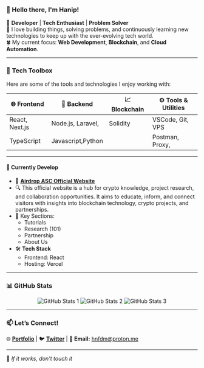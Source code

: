 <!--
<div align="center">
  <img src="https://raw.githubusercontent.com/hnfdm/hnfdm/output/github-contribution-grid-snake-dark.svg#gh-dark-mode-only" alt="GitHub Contribution Grid Snake Animation Dark Mode"/>
  <img src="https://raw.githubusercontent.com/hnfdm/hnfdm/output/github-contribution-grid-snake.svg#gh-light-mode-only" alt="GitHub Contribution Grid Snake Animation Light Mode"/>
https://github.com/ZanePearton
https://dev.to/zanepearton/creating-an-engaging-github-profile-a-step-by-step-guide-4hfl
</div>
-->

### 👋 Hello there, I'm Hanip!

🎯 **Developer** | **Tech Enthusiast** | **Problem Solver**  
👀 I love building things, solving problems, and continuously learning new technologies to keep up with the ever-evolving tech world.  
🍀 My current focus: **Web Development**, **Blockchain**, and **Cloud Automation**.

---

### 🎨 **Tech Toolbox**
Here are some of the tools and technologies I enjoy working with:

| 🌐 Frontend         |🔧 Backend          | 📈 Blockchain       | ⚙️ Tools & Utilities |
|---------------------|---------------------|---------------------|----------------------|
| React, Next.js      | Node.js, Laravel,   | Solidity            | VSCode, Git, VPS     |
| TypeScript          | Javascript,Python   |                     | Postman, Proxy,      |

---

#### 🌟 **Currently Develop**
- 📢 **[Airdrop ASC Official Website](https://airdropasc.com)**
- 🔍 This official website is a hub for crypto knowledge, project research, and collaboration opportunities. It aims to educate, inform, and connect visitors with insights into blockchain technology, crypto projects, and partnerships.
- 🔑 Key Sections:
  - Tutorials
  - Research (101)
  - Partnership
  - About Us
- 🛠️ **Tech Stack**
  - Frontend: React
  - Hosting: Vercel

---

### 📊 **GitHub Stats**

<div align="center">
    <img src="https://github-profile-summary-cards.vercel.app/api/cards/profile-details?username=hnfdm&theme=github_dark" alt="GitHub Stats 1"/>
    <img src="http://github-profile-summary-cards.vercel.app/api/cards/repos-per-language?username=hnfdm&theme=github_dark" alt="GitHub Stats 2"/>
    <img src="http://github-profile-summary-cards.vercel.app/api/cards/stats?username=hnfdm&theme=github_dark" alt="GitHub Stats 3"/>
</div>

---

### 📫 **Let’s Connect!**

🌐 [**Portfolio**](https://hnfdm.netlify.app/) | 🐦 [**Twitter**](https://twitter.com/hnfdmzyx) | 📧 **Email:** [hnfdm@proton.me](mailto:hnfdm@proton.me)

---

🌈 *If it works, don't touch it*  
